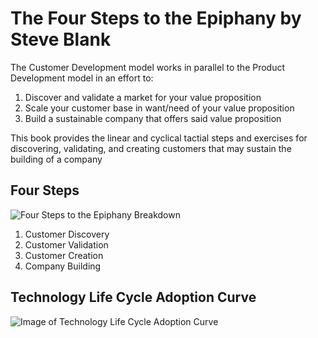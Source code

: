 # The Four Steps to the Epiphany by Steve Blank

The Customer Development model works in parallel to the Product Development model in an effort to:
1. Discover and validate a market for your value proposition
2. Scale your customer base in want/need of your value proposition
3. Build a sustainable company that offers said value proposition

This book provides the linear and cyclical tactial steps and exercises for discovering, validating, and creating customers that may sustain the building of a company

## Four Steps
![Four Steps to the Epiphany Breakdown](https://cdn-images-1.medium.com/max/1600/1*wWrwJrlKM2T8z1nQjeQ39Q.png)
1. Customer Discovery
2. Customer Validation
3. Customer Creation
4. Company Building

## Technology Life Cycle Adoption Curve
![Image of Technology Life Cycle Adoption Curve](https://upload.wikimedia.org/wikipedia/commons/d/d3/Technology-Adoption-Lifecycle.png)
